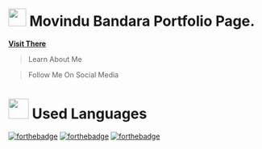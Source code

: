 #  <img src="https://1.bp.blogspot.com/-lYl40GVlUbA/YVB0JrhCsgI/AAAAAAAAAtQ/YD6m3AD2d7AnGFpLvOR6m6CUc027hHu8gCNcBGAsYHQ/s64/alien.gif" width="35px">  Movindu Bandara Portfolio Page.
**[Visit There](https://movindu-tb.github.io/aboutme/)**
> Learn About Me 

> Follow Me On Social Media

# <img src="https://camo.githubusercontent.com/2c8b3670d933220ae3c023fa1d568682975cce3f10799d0d3ff5ecac394b4ee8/68747470733a2f2f6d656469612e67697068792e636f6d2f6d656469612f31326f75664342304d795a31476f2f67697068792e676966" width="40px">  Used Languages  
[![forthebadge](https://forthebadge.com/images/badges/uses-html.svg)](https://github.com/Movindu-tb/aboutme)
[![forthebadge](https://forthebadge.com/images/badges/uses-css.svg)](https://github.com/Movindu-tb/aboutme)
[![forthebadge](https://forthebadge.com/images/badges/uses-js.svg)](https://github.com/Movindu-tb/aboutme)
